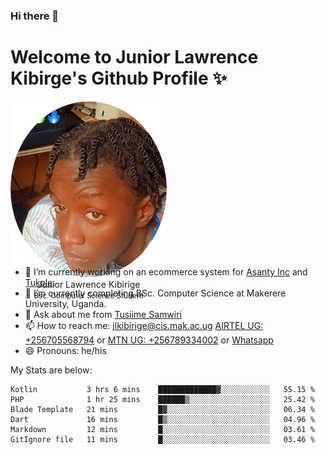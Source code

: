 ### Hi there 👋 
# Welcome to Junior Lawrence Kibirge's Github Profile ✨
 
<p align="center" style="border-radius:50%;width:250px;height:250px;">
  <img src="https://github.com/juniorkibirige/juniorkibirige/blob/main/cropped-twitter-pp.png" 
       alt="Profile picture from Twitter" /></br>
  <span align="center">Junior Lawrence Kibirige</span><br/>
  <small align="center" font-size="15">Bsc. Computer Science Student</small>
</p>

- 🔭 I’m currently working on an ecommerce system for [Asanty Inc](https://asanty.africa) and [Tukole](https://app.tukole.ug).
- 🌱 I’m currently completing BSc. Computer Science at Makerere University, Uganda.
- 💬 Ask about me from [Tusiime Samwiri](mailto:stusiime@asanty.africa)
- 📫 How to reach me: [jlkibirige@cis.mak.ac.ug](mailto:juniorkibirige@students.mak.ac.ug) [AIRTEL UG: +256705568794](tel:+256705568794) or [MTN UG: +256789334002](tel:+256789334002) or [Whatsapp](tel:+17602847072)
- 😄 Pronouns: he/his

My Stats are below:

<!--START_SECTION:waka-->

```text
Kotlin           3 hrs 6 mins    █████████████▓░░░░░░░░░░░   55.15 %
PHP              1 hr 25 mins    ██████▒░░░░░░░░░░░░░░░░░░   25.42 %
Blade Template   21 mins         █▓░░░░░░░░░░░░░░░░░░░░░░░   06.34 %
Dart             16 mins         █▒░░░░░░░░░░░░░░░░░░░░░░░   04.96 %
Markdown         12 mins         █░░░░░░░░░░░░░░░░░░░░░░░░   03.61 %
GitIgnore file   11 mins         █░░░░░░░░░░░░░░░░░░░░░░░░   03.46 %
```

<!--END_SECTION:waka-->

